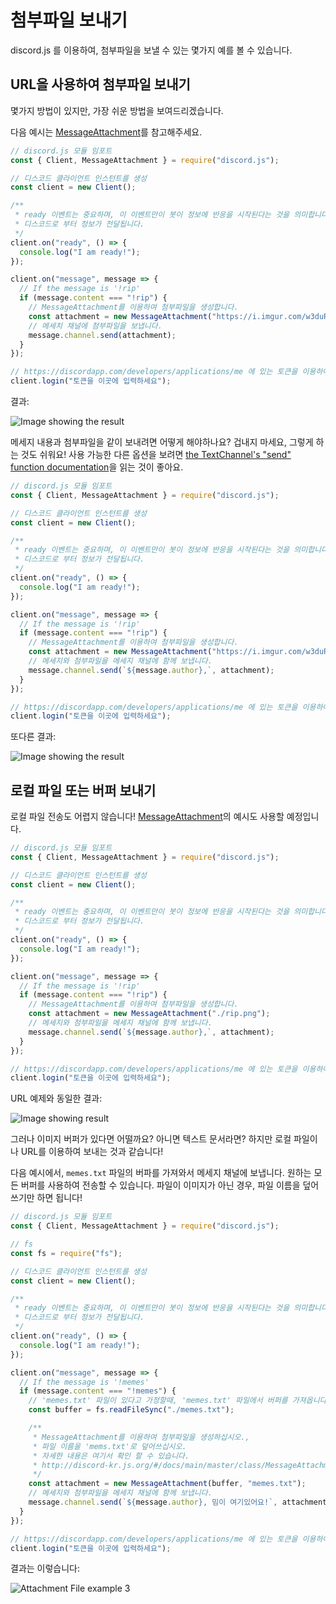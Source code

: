 # 첨부파일 보내기

discord.js 를 이용하여, 첨부파일을 보낼 수 있는 몇가지 예를 볼 수 있습니다.

## URL을 사용하여 첨부파일 보내기

몇가지 방법이 있지만, 가장 쉬운 방법을 보여드리겠습니다.

다음 예시는 [MessageAttachment](/#/docs/main/master/class/MessageAttachment)를 참고해주세요.

```js
// discord.js 모듈 임포트
const { Client, MessageAttachment } = require("discord.js");

// 디스코드 클라이언트 인스턴트를 생성
const client = new Client();

/**
 * ready 이벤트는 중요하며, 이 이벤트만이 봇이 정보에 반응을 시작된다는 것을 의미합니다.
 * 디스코드로 부터 정보가 전달됩니다.
 */
client.on("ready", () => {
  console.log("I am ready!");
});

client.on("message", message => {
  // If the message is '!rip'
  if (message.content === "!rip") {
    // MessageAttachment를 이용하여 첨부파일을 생성합니다.
    const attachment = new MessageAttachment("https://i.imgur.com/w3duR07.png");
    // 메세치 채널에 첨부파일을 보냅니다.
    message.channel.send(attachment);
  }
});

// https://discordapp.com/developers/applications/me 에 있는 토큰을 이용하여 봇에 로그인하세요.
client.login("토큰을 이곳에 입력하세요");
```

결과:

![Image showing the result](/static/attachment-example1.png)

메세지 내용과 첨부파일을 같이 보내려면 어떻게 해야하나요? 겁내지 마세요, 그렇게 하는 것도 쉬워요! 사용 가능한 다른 옵션을 보려면 [the TextChannel's "send" function documentation](/#/docs/main/master/class/TextChannel?scrollTo=send)을 읽는 것이 좋아요.
```js
// discord.js 모듈 임포트
const { Client, MessageAttachment } = require("discord.js");

// 디스코드 클라이언트 인스턴트를 생성
const client = new Client();

/**
 * ready 이벤트는 중요하며, 이 이벤트만이 봇이 정보에 반응을 시작된다는 것을 의미합니다.
 * 디스코드로 부터 정보가 전달됩니다.
 */
client.on("ready", () => {
  console.log("I am ready!");
});

client.on("message", message => {
  // If the message is '!rip'
  if (message.content === "!rip") {
    // MessageAttachment를 이용하여 첨부파일을 생성합니다.
    const attachment = new MessageAttachment("https://i.imgur.com/w3duR07.png");
    // 메세지와 첨부파일을 메세지 채널에 함께 보냅니다.
    message.channel.send(`${message.author},`, attachment);
  }
});

// https://discordapp.com/developers/applications/me 에 있는 토큰을 이용하여 봇에 로그인하세요.
client.login("토큰을 이곳에 입력하세요");
```

또다른 결과:

![Image showing the result](/static/attachment-example2.png)

## 로컬 파일 또는 버퍼 보내기

로컬 파일 전송도 어렵지 않습니다! [MessageAttachment](/#/docs/main/master/class/MessageAttachment)의 예시도 사용할 예정입니다.

```js
// discord.js 모듈 임포트
const { Client, MessageAttachment } = require("discord.js");

// 디스코드 클라이언트 인스턴트를 생성
const client = new Client();

/**
 * ready 이벤트는 중요하며, 이 이벤트만이 봇이 정보에 반응을 시작된다는 것을 의미합니다.
 * 디스코드로 부터 정보가 전달됩니다.
 */
client.on("ready", () => {
  console.log("I am ready!");
});

client.on("message", message => {
  // If the message is '!rip'
  if (message.content === "!rip") {
    // MessageAttachment를 이용하여 첨부파일을 생성합니다.
    const attachment = new MessageAttachment("./rip.png");
    // 메세지와 첨부파일을 메세지 채널에 함께 보냅니다.
    message.channel.send(`${message.author},`, attachment);
  }
});

// https://discordapp.com/developers/applications/me 에 있는 토큰을 이용하여 봇에 로그인하세요.
client.login("토큰을 이곳에 입력하세요");
```

URL 예제와 동일한 결과:

![Image showing result](/static/attachment-example1.png)

그러나 이미지 버퍼가 있다면 어떨까요? 아니면 텍스트 문서라면? 하지만 로컬 파일이나 URL를 이용하여 보내는 것과 같습니다!

다음 예시에서, `memes.txt` 파일의 버파를 가져와서 메세지 채널에 보냅니다.
원하는 모든 버퍼를 사용하여 전송할 수 있습니다. 파일이 이미지가 아닌 경우, 파일 이름을 덮어쓰기만 하면 됩니다!

```js
// discord.js 모듈 임포트
const { Client, MessageAttachment } = require("discord.js");

// fs 
const fs = require("fs");

// 디스코드 클라이언트 인스턴트를 생성
const client = new Client();

/**
 * ready 이벤트는 중요하며, 이 이벤트만이 봇이 정보에 반응을 시작된다는 것을 의미합니다.
 * 디스코드로 부터 정보가 전달됩니다.
 */
client.on("ready", () => {
  console.log("I am ready!");
});

client.on("message", message => {
  // If the message is '!memes'
  if (message.content === "!memes") {
    // 'memes.txt' 파일이 있다고 가정할때, 'memes.txt' 파일에서 버퍼를 가져옵니다.
    const buffer = fs.readFileSync("./memes.txt");

    /**
     * MessageAttachment를 이용하여 첨부파일을 생성하십시오.,
     * 파일 이름을 'mems.txt'로 덮어쓰십시오.
     * 자세한 내용은 여기서 확인 할 수 있습니다.
     * http://discord-kr.js.org/#/docs/main/master/class/MessageAttachment
     */
    const attachment = new MessageAttachment(buffer, "memes.txt");
    // 메세지와 첨부파일을 메세지 채널에 함께 보냅니다.
    message.channel.send(`${message.author}, 밈이 여기있어요!`, attachment);
  }
});

// https://discordapp.com/developers/applications/me 에 있는 토큰을 이용하여 봇에 로그인하세요.
client.login("토큰을 이곳에 입력하세요");
```

결과는 이렇습니다:

![Attachment File example 3](/static/attachment-example3.png)
